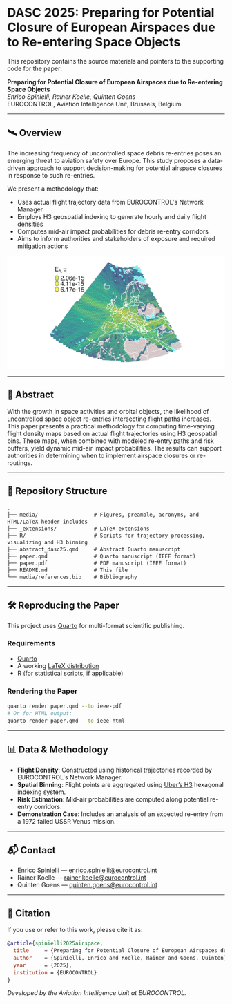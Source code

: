 
# DASC 2025: Preparing for Potential Closure of European Airspaces due to Re-entering Space Objects 

This repository contains the source materials and pointers to the supporting code for the paper:

**Preparing for Potential Closure of European Airspaces due to Re-entering Space Objects**  
*Enrico Spinielli, Rainer Koelle, Quinten Goens*  
EUROCONTROL, Aviation Intelligence Unit, Brussels, Belgium

---

## 🛰️ Overview

The increasing frequency of uncontrolled space debris re-entries poses an emerging threat to aviation safety over Europe. This study proposes a data-driven approach to support decision-making for potential airspace closures in response to such re-entries.

We present a methodology that:
- Uses actual flight trajectory data from EUROCONTROL's Network Manager
- Employs H3 geospatial indexing to generate hourly and daily flight densities
- Computes mid-air impact probabilities for debris re-entry corridors
- Aims to inform authorities and stakeholders of exposure and required mitigation actions

![collision expectation on 2024-07-05](https://github.com/euctrl-pru/flight_density_space_debris/blob/main/media/figures/collision_expectation_2024-07-05_3.png?raw=true)

---

## 📄 Abstract

With the growth in space activities and orbital objects, the likelihood of uncontrolled space object re-entries intersecting flight paths increases. This paper presents a practical methodology for computing time-varying flight density maps based on actual flight trajectories using H3 geospatial bins. These maps, when combined with modeled re-entry paths and risk buffers, yield dynamic mid-air impact probabilities. The results can support authorities in determining when to implement airspace closures or re-routings.

---

## 📁 Repository Structure

```
.
├── media/                  # Figures, preamble, acronyms, and HTML/LaTeX header includes
├── _extensions/            # LaTeX extensions
├── R/                      # Scripts for trajectory processing, visualizing and H3 binning
├── abstract_dasc25.qmd     # Abstract Quarto manuscript
├── paper.qmd               # Quarto manuscript (IEEE format)
├── paper.pdf               # PDF manuscript (IEEE format)
├── README.md               # This file
└── media/references.bib    # Bibliography
```

---

## 🛠️ Reproducing the Paper

This project uses [Quarto](https://quarto.org) for multi-format scientific publishing.

### Requirements

- [Quarto](https://quarto.org/docs/get-started/)
- A working [LaTeX distribution](https://quarto.org/docs/tools/latex.html)
- R (for statistical scripts, if applicable)

### Rendering the Paper

```bash
quarto render paper.qmd --to ieee-pdf
# Or for HTML output:
quarto render paper.qmd --to ieee-html
```

---

## 📊 Data & Methodology

- **Flight Density**: Constructed using historical trajectories recorded by EUROCONTROL's Network Manager.
- **Spatial Binning**: Flight points are aggregated using [Uber’s H3](https://h3geo.org) hexagonal indexing system.
- **Risk Estimation**: Mid-air probabilities are computed along potential re-entry corridors.
- **Demonstration Case**: Includes an analysis of an expected re-entry from a 1972 failed USSR Venus mission.

---

## 📬 Contact

- Enrico Spinielli — [enrico.spinielli@eurocontrol.int](mailto:enrico.spinielli@eurocontrol.int)
- Rainer Koelle — [rainer.koelle@eurocontrol.int](mailto:rainer.koelle@eurocontrol.int)
- Quinten Goens — [quinten.goens@eurocontrol.int](mailto:quinten.goens@eurocontrol.int)

---

## 📄 Citation

If you use or refer to this work, please cite it as:

```bibtex
@article{spinielli2025airspace,
  title     = {Preparing for Potential Closure of European Airspaces due to Re-entering Space Objects},
  author    = {Spinielli, Enrico and Koelle, Rainer and Goens, Quinten},
  year      = {2025},
  institution = {EUROCONTROL}
}
```

*Developed by the Aviation Intelligence Unit at EUROCONTROL.*
